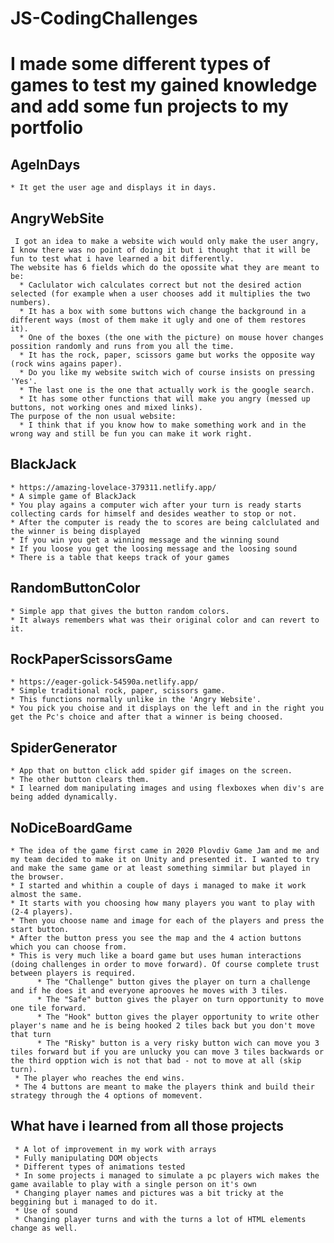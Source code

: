 # JS-CodingChallenges

# I made some different types of games to test my gained knowledge and add some fun projects to my portfolio
  ## AgeInDays
    * It get the user age and displays it in days.
  ## AngryWebSite
     I got an idea to make a website wich would only make the user angry, I know there was no point of doing it but i thought that it will be fun to test what i have learned a bit differently.
    The website has 6 fields which do the opossite what they are meant to be:
      * Caclulator wich calculates correct but not the desired action selected (for example when a user chooses add it multiplies the two numbers).
      * It has a box with some buttons wich change the background in a different ways (most of them make it ugly and one of them restores it).
      * One of the boxes (the one with the picture) on mouse hover changes possition randomly and runs from you all the time.
      * It has the rock, paper, scissors game but works the opposite way (rock wins agains paper).
      * Do you like my website switch wich of course insists on pressing 'Yes'.
      * The last one is the one that actually work is the google search.
      * It has some other functions that will make you angry (messed up buttons, not working ones and mixed links).
    The purpose of the non usual website:
      * I think that if you know how to make something work and in the wrong way and still be fun you can make it work right.
   ## BlackJack
    * https://amazing-lovelace-379311.netlify.app/
    * A simple game of BlackJack 
    * You play agains a computer wich after your turn is ready starts collecting cards for himself and desides weather to stop or not.
    * After the computer is ready the to scores are being calclulated and the winner is being displayed
    * If you win you get a winning message and the winning sound 
    * If you loose you get the loosing message and the loosing sound
    * There is a table that keeps track of your games
  ## RandomButtonColor
    * Simple app that gives the button random colors.
    * It always remembers what was their original color and can revert to it.
  ## RockPaperScissorsGame
    * https://eager-golick-54590a.netlify.app/
    * Simple traditional rock, paper, scissors game.
    * This functions normally unlike in the 'Angry Website'.
    * You pick you choise and it displays on the left and in the right you get the Pc's choice and after that a winner is being choosed.
 ## SpiderGenerator
    * App that on button click add spider gif images on the screen.
    * The other button clears them.
    * I learned dom manipulating images and using flexboxes when div's are being added dynamically.
 ## NoDiceBoardGame
    * The idea of the game first came in 2020 Plovdiv Game Jam and me and my team decided to make it on Unity and presented it. I wanted to try and make the same game or at least something simmilar but played in the browser.
    * I started and whithin a couple of days i managed to make it work almost the same.
    * It starts with you choosing how many players you want to play with (2-4 players).
    * Then you choose name and image for each of the players and press the start button.
    * After the button press you see the map and the 4 action buttons which you can choose from.
    * This is very much like a board game but uses human interactions (doing challenges in order to move forward). Of course complete trust between players is required.
          * The "Challenge" button gives the player on turn a challenge and if he does it and everyone aprooves he moves with 3 tiles.
          * The "Safe" button gives the player on turn opportunity to move one tile forward.
          * The "Hook" button gives the player opportunity to write other player's name and he is being hooked 2 tiles back but you don't move that turn
          * The "Risky" button is a very risky button wich can move you 3 tiles forward but if you are unlucky you can move 3 tiles backwards or the third opption wich is not that bad - not to move at all (skip turn).
     * The player who reaches the end wins.
     * The 4 buttons are meant to make the players think and build their strategy through the 4 options of momevent.
  ## What have i learned from all those projects
     * A lot of improvement in my work with arrays
     * Fully manipulating DOM objects
     * Different types of animations tested 
     * In some projects i managed to simulate a pc players wich makes the game available to play with a single person on it's own
     * Changing player names and pictures was a bit tricky at the beggining but i managed to do it.
     * Use of sound
     * Changing player turns and with the turns a lot of HTML elements change as well.
    
    
    
     
    
    
